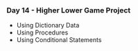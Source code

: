 ### Day 14 - Higher Lower Game Project

- Using Dictionary Data
- Using Procedures
- Using Conditional Statements